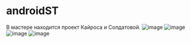 # androidST
В мастере находится проект Кайроса и Солдатовой.
![image](https://user-images.githubusercontent.com/50214016/203356102-d6fb90dd-9eb0-4593-8977-789497b9b365.png)
![image](https://user-images.githubusercontent.com/50214016/203356148-a0feb6a0-cb8d-41e5-a156-ed63c6ba9f69.png)
![image](https://user-images.githubusercontent.com/50214016/203356203-d98108ba-efee-403b-8228-be5da939d7ca.png)
![image](https://user-images.githubusercontent.com/50214016/203356248-7501145f-48a6-454f-a094-432672654bcf.png)
